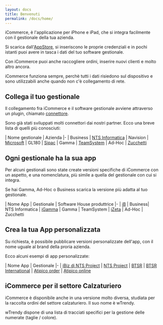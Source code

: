 ```yaml
---
layout: docs
title: Benvenuti
permalink: /docs/home/
---
```

iCommerce, è l'applicazione per iPhone e iPad, che si integra facilmente con il gestionale della tua azienda.

Si scarica dall'[AppStore](https://itunes.apple.com/it/app/icommerce/id567772952?mt=8), si inseriscono le proprie credenziali e in pochi istanti puoi avere in tasca i dati del tuo software gestionale.

Con iCommerce puoi anche raccogliere ordini, inserire nuovi clienti e molto altro ancora.

iCommerce funziona sempre, perchè tutti i dati risiedono sul dispositivo e sono utilizzabili anche quando non c'è collegamento di rete.

## Collega il tuo gestionale
Il collegamento fra iCommerce e il software gestionale avviene attraverso un plugin, chiamato [connettore](/docs/connettore).

Sono già stati sviluppati molti connettori dai nostri partner. Ecco una breve lista di quelli più conosciuti:

| Nome gestionale | Azienda
|-
| Business | [NTS Informatica](http://www.ntsinformatica.it/)
| Navision | [Microsoft](http://www.microsoft.com/)
| GL180 | [Sipac](http://www.sipac.it/)
| Gamma | [TeamSystem](http://www.teamsystem.com/)
| Ad-Hoc | [Zucchetti](http://www.zucchetti.it/)

## Ogni gestionale ha la sua app

Per alcuni gestionali sono state create versioni specifiche di iCommerce con un aspetto, e una nomenclatura, più simile a quella del gestionale con cui si integra.

Se hai Gamma, Ad-Hoc o Business scarica la versione più adatta al tuo gestionale.

| Nome App | Gestionale   | Software House produttrice
|-
| [iB](https://itunes.apple.com/it/app/ib/id544373413?mt=8)         | Business| NTS Informatica
| [iGamma](https://itunes.apple.com/it/app/igamma/id417013645?mt=8) | Gamma   | TeamSystem
| [iZeta](https://itunes.apple.com/it/app/izeta/id700840887?mt=8)   | Ad-Hoc  | Zucchetti

## Crea la tua App personalizzata
Su richiesta, è possibile pubblicare versioni personalizzate dell'app, con il nome uguale al brand della proria azienda.

Ecco alcuni esempi di app personalizzate:

| Nome App      | Gestionale
|-
| [iBiz di NTS Project](https://itunes.apple.com/it/app/ibiz/id871060765?mt=8) | [NTS Project](http://www.ntsproject.it/)
| [BTSR](https://itunes.apple.com/it/app/btsr-manager/id975495405?mt=8)        | [BTSR International](http://www.btsr.com/)
| [Atipico order](https://itunes.apple.com/it/app/atipico/id427791401?mt=8)    | [Atipico online](http://www.atipiconline.it/it/)

## iCommerce per il settore Calzaturiero
iCommerce è disponibile anche in una versione molto diversa, studiata per la raccolta ordini del settore calzaturiero. Il suo nome è wTrendy.

wTrendy dispone di una lista di tracciati specifici per la gestione delle numerate (taglie / colore).

<!--

NOTA

<div class="note">
  <h5>ProTips™ help you get more from Jekyll</h5>
  <p>These are tips and tricks that will help you be a Jekyll wizard!</p>
</div>

<div class="note info">
  <h5>Notes are handy pieces of information</h5>
  <p>These are for the extra tidbits sometimes necessary to understand
     Jekyll.</p>
</div>

<div class="note warning">
  <h5>Warnings help you not blow things up</h5>
  <p>Be aware of these messages if you wish to avoid certain death.</p>
</div>

<div class="note unreleased">
  <h5>You'll see this by a feature that hasn't been released</h5>
  <p>Some pieces of this website are for future versions of Jekyll that
    are not yet released.</p>
</div>

{% highlight bash %}
~ $ gem install jekyll
~ $ jekyll new myblog
~ $ cd myblog
~/myblog $ jekyll serve
# => Now browse to http://localhost:4000
{% endhighlight %}

-->
